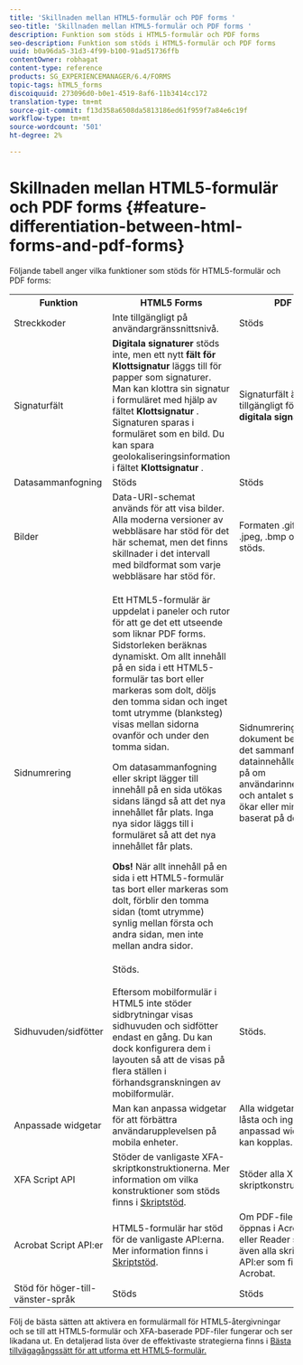 ```yaml
---
title: 'Skillnaden mellan HTML5-formulär och PDF forms '
seo-title: 'Skillnaden mellan HTML5-formulär och PDF forms '
description: Funktion som stöds i HTML5-formulär och PDF forms
seo-description: Funktion som stöds i HTML5-formulär och PDF forms
uuid: b0a96da5-31d3-4f99-b100-91ad51736ffb
contentOwner: robhagat
content-type: reference
products: SG_EXPERIENCEMANAGER/6.4/FORMS
topic-tags: hTML5_forms
discoiquuid: 273096d0-b0e1-4519-8af6-11b3414cc172
translation-type: tm+mt
source-git-commit: f13d358a6508da5813186ed61f959f7a84e6c19f
workflow-type: tm+mt
source-wordcount: '501'
ht-degree: 2%

---
```



# Skillnaden mellan HTML5-formulär och PDF forms {#feature-differentiation-between-html-forms-and-pdf-forms}

Följande tabell anger vilka funktioner som stöds för HTML5-formulär och PDF forms:

<table> 
 <tbody>
  <tr>
   <th>Funktion</th> 
   <th>HTML5 Forms</th> 
   <th>PDF</th> 
  </tr>
  <tr>
   <td>Streckkoder<br /> </td> 
   <td>Inte tillgängligt på användargränssnittsnivå. </td> 
   <td>Stöds</td> 
  </tr>
  <tr>
   <td>Signaturfält<br /> </td> 
   <td><strong>Digitala signaturer</strong> stöds inte, men ett nytt <strong>fält för Klottsignatur</strong> läggs till för papper som signaturer. Man kan klottra sin signatur i formuläret med hjälp av fältet <strong>Klottsignatur</strong> . Signaturen sparas i formuläret som en bild. Du kan spara geolokaliseringsinformation i fältet <strong>Klottsignatur</strong> .</td> 
   <td>Signaturfält är tillgängligt för <strong>digitala signaturer</strong>.</td> 
  </tr>
  <tr>
   <td>Datasammanfogning</td> 
   <td>Stöds</td> 
   <td>Stöds</td> 
  </tr>
  <tr>
   <td>Bilder</td> 
   <td>Data-URI-schemat används för att visa bilder. Alla moderna versioner av webbläsare har stöd för det här schemat, men det finns skillnader i det intervall med bildformat som varje webbläsare har stöd för.<br /> </td> 
   <td>Formaten .gif, .png, .jpeg, .bmp och .tiff stöds.</td> 
  </tr>
  <tr>
   <td>Sidnumrering<br /> </td> 
   <td><p>Ett HTML5-formulär är uppdelat i paneler och rutor för att ge det ett utseende som liknar PDF forms. Sidstorleken beräknas dynamiskt. Om allt innehåll på en sida i ett HTML5-formulär tas bort eller markeras som dolt, döljs den tomma sidan och inget tomt utrymme (blanksteg) visas mellan sidorna ovanför och under den tomma sidan.</p> <p>Om datasammanfogning eller skript lägger till innehåll på en sida utökas sidans längd så att det nya innehållet får plats. Inga nya sidor läggs till i formuläret så att det nya innehållet får plats. </p> <p><strong>Obs!</strong> När allt innehåll på en sida i ett HTML5-formulär tas bort eller markeras som dolt, förblir den tomma sidan (tomt utrymme) synlig mellan första och andra sidan, men inte mellan andra sidor.</p> </td> 
   <td>Sidnumrering i PDF-dokument beror på det sammanfogade datainnehållet eller på om användarinnehållet och antalet sidor ökar eller minskar baserat på det.</td> 
  </tr>
  <tr>
   <td>Sidhuvuden/sidfötter </td> 
   <td>Stöds. <br /> <br /> Eftersom mobilformulär i HTML5 inte stöder sidbrytningar visas sidhuvuden och sidfötter endast en gång. Du kan dock konfigurera dem i layouten så att de visas på flera ställen i förhandsgranskningen av mobilformulär.<br /> </td> 
   <td>Stöds.</td> 
  </tr>
  <tr>
   <td>Anpassade widgetar</td> 
   <td>Man kan anpassa widgetar för att förbättra användarupplevelsen på mobila enheter.<br /> </td> 
   <td>Alla widgetar är låsta och ingen anpassad widget kan kopplas.<br /> </td> 
  </tr>
  <tr>
   <td>XFA Script API</td> 
   <td>Stöder de vanligaste XFA-skriptkonstruktionerna. Mer information om vilka konstruktioner som stöds finns i <a href="/help/forms/using/scripting-support.md">Skriptstöd</a>.</td> 
   <td>Stöder alla XFA-skriptkonstruktioner.</td> 
  </tr>
  <tr>
   <td>Acrobat Script API:er </td> 
   <td>HTML5-formulär har stöd för de vanligaste API:erna. Mer information finns i <a href="/help/forms/using/scripting-support.md">Skriptstöd</a>.</td> 
   <td>Om PDF-filen öppnas i Acrobat eller Reader stöds även alla skript-API:er som finns i Acrobat.</td> 
  </tr>
  <tr>
   <td>Stöd för höger-till-vänster-språk </td> 
   <td>Stöds</td> 
   <td>Stöds</td> 
  </tr>
 </tbody>
</table>

Följ de bästa sätten att aktivera en formulärmall för HTML5-återgivningar och se till att HTML5-formulär och XFA-baserade PDF-filer fungerar och ser likadana ut. En detaljerad lista över de effektivaste strategierna finns i [Bästa tillvägagångssätt för att utforma ett HTML5-formulär.](/help/forms/using/best-practices-for-html5-forms.md)

